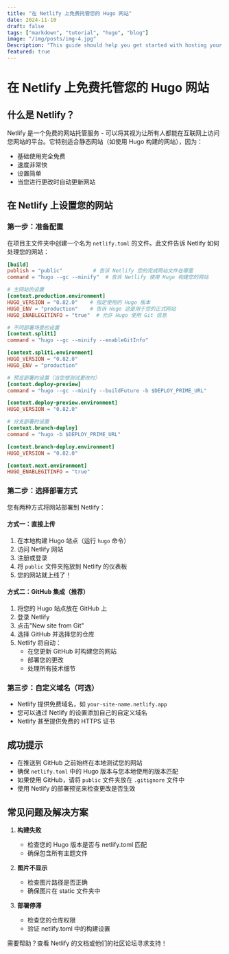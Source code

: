 ```yaml
---
title: "在 Netlify 上免费托管您的 Hugo 网站"
date: 2024-11-10
draft: false
tags: ["markdown", "tutorial", "hugo", "blog"]
image: "/img/posts/img-4.jpg"
Description: "This guide should help you get started with hosting your Hugo site on Netlify. Would you like me to explain any part in more detail?"
featured: true
---
```


# 在 Netlify 上免费托管您的 Hugo 网站

## 什么是 Netlify？
Netlify 是一个免费的网站托管服务 - 可以将其视为让所有人都能在互联网上访问您网站的平台。它特别适合静态网站（如使用 Hugo 构建的网站），因为：
- 基础使用完全免费
- 速度非常快
- 设置简单
- 当您进行更改时自动更新网站

## 在 Netlify 上设置您的网站

### 第一步：准备配置
在项目主文件夹中创建一个名为 `netlify.toml` 的文件。此文件告诉 Netlify 如何处理您的网站：

```toml
[build]
publish = "public"          # 告诉 Netlify 您的完成网站文件在哪里
command = "hugo --gc --minify"  # 告诉 Netlify 使用 Hugo 构建您的网站

# 主网站的设置
[context.production.environment]
HUGO_VERSION = "0.82.0"    # 指定使用的 Hugo 版本
HUGO_ENV = "production"    # 告诉 Hugo 这是用于您的正式网站
HUGO_ENABLEGITINFO = "true"  # 允许 Hugo 使用 Git 信息

# 不同部署场景的设置
[context.split1]
command = "hugo --gc --minify --enableGitInfo"

[context.split1.environment]
HUGO_VERSION = "0.82.0"
HUGO_ENV = "production"

# 预览部署的设置（当您想测试更改时）
[context.deploy-preview]
command = "hugo --gc --minify --buildFuture -b $DEPLOY_PRIME_URL"

[context.deploy-preview.environment]
HUGO_VERSION = "0.82.0"

# 分支部署的设置
[context.branch-deploy]
command = "hugo -b $DEPLOY_PRIME_URL"

[context.branch-deploy.environment]
HUGO_VERSION = "0.82.0"

[context.next.environment]
HUGO_ENABLEGITINFO = "true"
```

### 第二步：选择部署方式

您有两种方式将网站部署到 Netlify：

#### 方式一：直接上传
1. 在本地构建 Hugo 站点（运行 `hugo` 命令）
2. 访问 Netlify 网站
3. 注册或登录
4. 将 `public` 文件夹拖放到 Netlify 的仪表板
5. 您的网站就上线了！

#### 方式二：GitHub 集成（推荐）
1. 将您的 Hugo 站点放在 GitHub 上
2. 登录 Netlify
3. 点击"New site from Git"
4. 选择 GitHub 并选择您的仓库
5. Netlify 将自动：
   - 在您更新 GitHub 时构建您的网站
   - 部署您的更改
   - 处理所有技术细节

### 第三步：自定义域名（可选）
- Netlify 提供免费域名，如 `your-site-name.netlify.app`
- 您可以通过 Netlify 的设置添加自己的自定义域名
- Netlify 甚至提供免费的 HTTPS 证书

## 成功提示
- 在推送到 GitHub 之前始终在本地测试您的网站
- 确保 `netlify.toml` 中的 Hugo 版本与您本地使用的版本匹配
- 如果使用 GitHub，请将 `public` 文件夹放在 `.gitignore` 文件中
- 使用 Netlify 的部署预览来检查更改是否生效

## 常见问题及解决方案
1. **构建失败**
   - 检查您的 Hugo 版本是否与 netlify.toml 匹配
   - 确保包含所有主题文件
   
2. **图片不显示**
   - 检查图片路径是否正确
   - 确保图片在 static 文件夹中

3. **部署停滞**
   - 检查您的仓库权限
   - 验证 netlify.toml 中的构建设置

需要帮助？查看 Netlify 的文档或他们的社区论坛寻求支持！
